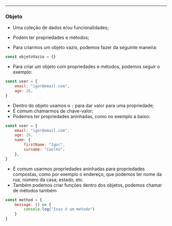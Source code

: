 ___
### Objeto
- Uma coleção de dados e/ou funcionalidades;
- Podem ter propriedades e métodos;

- Para criarmos um objeto vazio, podemos fazer da seguinte maneira:
```js
const objetoVazio = {}
```
- Para criar um objeto com propriedades e métodos, podemos seguir o exemplo:
```js
const user = {
	email: "igor@email.com",
	age: 26,
}
```
- Dentro do objeto usamos o `:` para dar valor para uma propriedade;
- É comum chamarmos de chave-valor;
- Podemos ter propriedades aninhadas, como no exemplo a baixo:
```js
const user = {
	email: "igor@email.com",
	age: 26,
	name: {
		firstName: "Igor",
		surname: "Coelho",
	},
}
```
- É comum usarmos propriedades aninhadas para propriedades compostas, como por exemplo o endereço, que podemos ter nome da rua, número da casa, estado, etc.
- Também podemos criar funções dentro dos objetos, podemos chamar de métodos também
```js
const method = {
	message: () => {
		console.log("Isso é um método")
	}
}
```